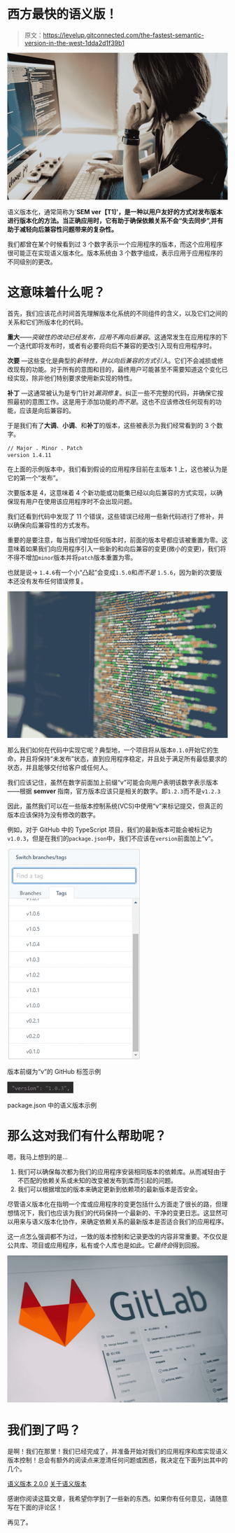 # 西方最快的语义版！

> 原文：<https://levelup.gitconnected.com/the-fastest-semantic-version-in-the-west-1dda2d1f39b1>

![](img/872d4663281c3e1ead05164c2c261d68.png)

语义版本化，通常简称为'**SEM ver【T1]'，是一种以用户友好的方式对发布版本进行版本化的方法。当正确应用时，它有助于确保依赖关系不会“失去同步”,并有助于减轻向后兼容性问题带来的复杂性。**

我们都曾在某个时候看到过 3 个数字表示一个应用程序的版本，而这个应用程序很可能正在实现语义版本化。版本系统由 3 个数字组成，表示应用于应用程序的不同级别的更改。

# 这意味着什么呢？

首先，我们应该花点时间首先理解版本化系统的不同组件的含义，以及它们之间的关系和它们所版本化的代码。

**重大**——*突破性的改动已经发布，应用不再向后兼容*。这通常发生在应用程序的下一个迭代即将发布时，或者有必要将向后不兼容的更改引入现有应用程序时。

**次要** —这些变化是典型的*新特性，并以向后兼容的方式引入*。它们不会减损或修改现有的功能。对于所有的意图和目的，最终用户可能甚至不需要知道这个变化已经实现，除非他们特别要求使用新实现的特性。

**补丁** —这通常被认为是专门针对*漏洞修复*。纠正一些不完整的代码，并确保它按照最初的意图工作。这是用于添加功能的*而不是*。这也不应该修改任何现有的功能，应该是向后兼容的。

于是我们有了**大调**、**小调**、和**补丁**的版本，这些被表示为我们经常看到的 3 个数字。

```
// Major . Minor . Patch
version 1.4.11
```

在上面的示例版本中，我们看到假设的应用程序目前在主版本 1 上，这也被认为是它的第一个“发布”。

次要版本是 4，这意味着 4 个新功能或功能集已经以向后兼容的方式实现，以确保现有用户在使用该应用程序时不会出现问题。

我们还看到代码中发现了 11 个错误，这些错误已经用一些新代码进行了修补，并以确保向后兼容性的方式发布。

重要的是要注意，每当我们增加任何版本时，前面的版本号都应该被重置为零。这意味着如果我们向应用程序引入一些新的和向后兼容的变更(微小的变更)，我们将不得不增加`minor`版本并将`patch`版本重置为零。

也就是说→ `1.4.6`有一个小“凸起”会变成`1.5.0`和*而不是* `1.5.6`，因为新的次要版本还没有发布任何错误修复。

![](img/b47614d8581eb4eb96b51e54f2bf3771.png)

那么我们如何在代码中实现它呢？典型地，一个项目将从版本`0.1.0`开始它的生命，并且将保持“未发布”状态，直到应用程序稳定，并且处于满足所有最低要求的状态，并且能够交付给客户或任何人。

我们应该记住，虽然在数字前面加上前缀“v”可能会向用户表明该数字表示版本——根据 **semver** 指南，官方版本应该只是相关的数字。即`1.2.3`而不是`v1.2.3`

因此，虽然我们可以在一些版本控制系统(VCS)中使用“v”来标记提交，但真正的版本应该保持为没有修改的数字。

例如，对于 GitHub 中的 TypeScript 项目，我们的最新版本可能会被标记为`v1.0.3`，但是在我们的`package.json`中，我们不应该在`version`前面加上“v”。

![](img/ca743a27bdc6728ebf7c0da38fd576aa.png)

版本前缀为“v”的 GitHub 标签示例

![](img/febd0e5b97e9648d5e3ad143dc652e9a.png)

package.json 中的语义版本示例

# 那么这对我们有什么帮助呢？

嗯，我马上想到的是…

1.  我们可以确保每次都为我们的应用程序安装相同版本的依赖库。从而减轻由于不匹配的依赖关系或未知的改变被发布到库而引起的问题。
2.  我们可以根据增加的版本来确定更新到依赖项的最新版本是否安全。

尽管语义版本化在指明一个库或应用程序的变更包括什么方面走了很长的路，但理想情况下，我们也应该为我们的代码保持一个最新的、干净的变更日志。这显然可以用来与语义版本化协作，来确定依赖关系的最新版本是否适合我们的应用程序。

这一点怎么强调都不为过，一致的版本控制和记录更改的内容非常重要。不仅仅是公共库、项目或应用程序，私有或个人库也是如此。它*最终会*得到回报。

![](img/5e523e4617e65d09f634bb6f15ab06cc.png)

# 我们到了吗？

是啊！我们在那里！我们已经完成了，并准备开始对我们的应用程序和库实现语义版本控制！总会有额外的阅读点来澄清任何问题或困惑，我决定在下面列出其中的几个。

[语义版本 2.0.0](https://semver.org/)
[关于语义版本](https://docs.npmjs.com/about-semantic-versioning)

感谢你阅读这篇文章，我希望你学到了一些新的东西。如果你有任何意见，请随意写在下面的评论区！

再见了。